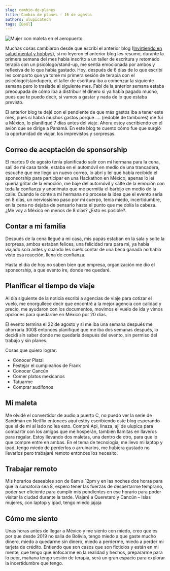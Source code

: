 ```yaml
---
slug: cambio-de-planes
title: Cambio de planes – 16 de agosto
authors: ulupicatech
tags: [Baúl]
---
```

![Mujer con maleta en el aeropuerto](https://st2.depositphotos.com/16122460/44646/i/450/depositphotos_446463066-stock-photo-businesswoman-red-travel-suitcase-airport.jpg)

Muchas cosas cambiaron desde que escribí el anterior blog ([Invirtiendo en salud mental y hobbys](#)), si no leyeron el anterior blog les resumo, durante la primera semana del mes había inscrito a un taller de escritura y retomado terapia con un psicólogo/stand-up, me sentía emocionada por ambos y reflexiva de lo que había gastado. Hoy, después de 6 días de lo que escribí les comparto que ya tomé mi primera sesión de terapia con el psicólogo/standupero, el taller de escritura iba a comenzar la siguiente semana pero lo traslade al siguiente mes. Fabi de la anterior semana estaba preocupada de cómo iba a distribuir el dinero si ya había pagado mucho, pues que te puedo decir, si vamos a gastar y nada de lo que estaba previsto.

El anterior blog te dejé con el pendiente de que más gastos iba a tener este mes, pues sí habrá muchos gastos porque …. (redoble de tambores) me fui a México, lo planifiqué 7 días antes del viaje. Ahora estoy escribiendo en el avión que se dirige a Panamá. En este blog te cuento cómo fue que surgió la oportunidad de viajar, los imprevistos y sorpresas.
<!--truncate-->
## Correo de aceptación de sponsorship

El martes 9 de agosto tenía planificado salir con mi hermana para la cena, salí de mi casa tarde, estaba en el automóvil en medio de una trancadera, escuché que me llego un nuevo correo, lo abrí y leí que había recibido el sponsorship para participar en una Hackathon en México, apenas lo leí quería gritar de la emoción, me baje del automóvil y salte de la emoción con toda la confianza y anonimato que me permitía el barbijo en medio de la calle. Cuando le conte a mi hermana no procese la idea que el evento sería en 8 días, un nerviosismo paso por mi cuerpo, tenía miedo, incertidumbre, en la cena no dejaba de pensarlo hasta el punto que me dolía la cabeza. ¿Me voy a México en menos de 8 días? ¿Esto es posible?.

## Contar a mi familia
Después de la cena llegué a mi casa, mis papás estaban en la sala y solte la sorpresa, ambos estaban felices, una felicidad rara para mi, ya había viajado sola antes y cuando les suelo contar de una beca ganada no había visto esa reacción, llena de confianza.

Hasta el día de hoy no saben bien que empresa, organización me dio el sponsorship, a que evento ire, donde me quedaré.

## Planificar el tiempo de viaje
Al día siguiente de la noticia escribi a agencias de viaje para cotizar el vuelo, me enorgullece decir que encontré a la mejor agencia con calidad y precio, me ayudaron con los documentos, movimos el vuelo de ida y vimos opciones para quedarme en México por 20 días.

El evento termina el 22 de agosto y si me iba una semana después me ahorraría 300$ entonces planifiqué que me iba dos semanas después, lo decidí sin saber donde me quedaría después del evento, sin permiso del trabajo y sin planes.

Cosas que quiero lograr:

- Conocer Platzi
- Festejar el cumpleaños de Frank
- Conocer Cancún
- Comer platos mexicanos
- Tatuarme
- Comprar audífonos
## Mi maleta
Me olvidé el convertidor de audio a puerto C, no puedo ver la serie de Sandman en Netflix entonces aqui estoy escribiendo este blog esperando que el de mi al lado no lea esto. Compré Api, linaza, aji de ulupica para compartir con los amigos que me hosperán, también llamitas en llaveros para regalar. Estoy llevando dos maletas, una dentro de otro, para que lo que compre entre en ambas. En el tema de tecnología, me llevo mi laptop y ipad, tengo miedo de perderlos o arruinarlos, me hubiera gustado no llevarlos pero trabajaré remoto entonces los necesito.

## Trabajar remoto
Mis horarios deseables son de 6am a 12pm y en las noches dos horas para que la sumatoria sea 8, espero tener las fuerzas de despertarme temprano, poder ser eficiente para cumplir mis pendientes en ese horario para poder visitar la ciudad durante la tarde.  Viajaré a Queretaro y Cancún – Islas mujeres, con laptop y ipad, tengo miedo jajaja

## Cómo me siento

Unas horas antes de llegar a México y me siento con miedo, creo que es por que desde 2019 no salia de Bolivia, tengo miedo a que gaste mucho dinero, miedo a quedarme sin dinero, miedo a perderme, miedo a perder mi tarjeta de crédito. Entiendo que son casos que son ficticios y están en mi mente, que tengo que enfocarme en la realidad y hechos, prepararme para lo peor, mañana tengo sesión de terapia, será un gran espacio para explorar la incertidumbre que tengo.